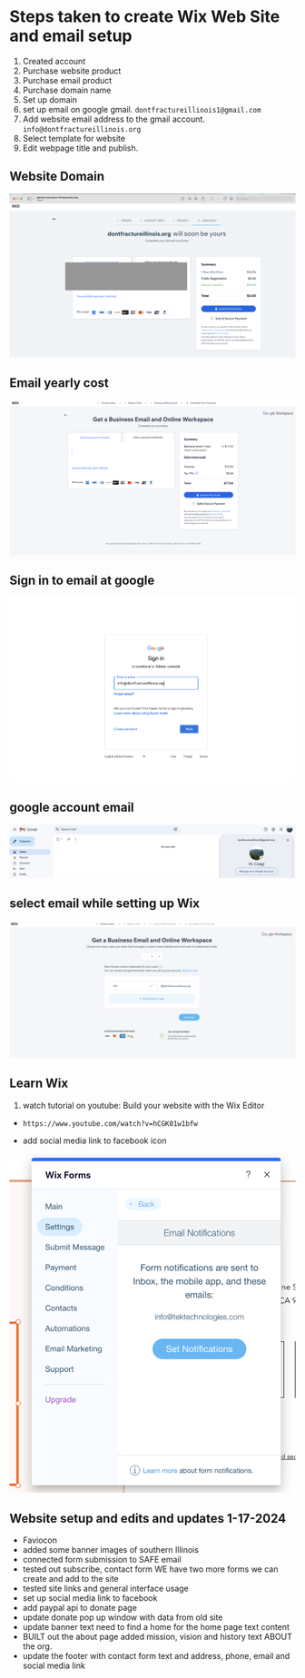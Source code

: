 # Steps taken to create Wix Web Site and email setup

1. Created account
2. Purchase website product
3. Purchase email product
4. Purchase domain name
5. Set up domain
6. set up email on google gmail.                   ``` dontfractureillinois1@gmail.com ```
7. Add website email address to the gmail account. ``` info@dontfractureillinois.org ```
8. Select template for website
9. Edit webpage title and publish.

## Website Domain

![Domain Purchase](/Project-Planning/images/domain-purchase-firstyearonly.png)

## Email yearly cost

![Domain Purchase](/Project-Planning/images/email-cost-total.png)

## Sign in to email at google

![Domain Purchase](/Project-Planning/images/email-signin-at-google.png)

## google account email

![Domain Purchase](/Project-Planning/images/google-gmail-account-info@dontfracillinoiseamil.png)

## select email while setting up Wix

![Domain Purchase](/Project-Planning/images/wix-email-selection.png)

## Learn Wix

1. watch tutorial on youtube: Build your website with the Wix Editor

- ``` https://www.youtube.com/watch?v=hCGK01w1bfw ```

- add social media link to facebook icon

![Form Submission](/Project-Planning/images/form-email-submission.png)

## Website setup and edits and updates 1-17-2024

- Faviocon
- added some banner images of southern Illinois
- connected form submission to SAFE email
- tested out subscribe, contact form WE have two more forms we can create and add to the site
- tested site links and general interface usage
- set up social media link to facebook
- add paypal api to donate page
- update donate pop up window with data from old site
- update banner text need to find a home for the home page text content
- BUILT out the about page added mission, vision and history text ABOUT the org.
- update the footer with contact form text and address, phone, email and social media link
